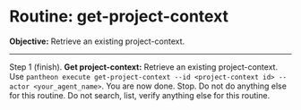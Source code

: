 # Routine: get-project-context

**Objective:** Retrieve an existing project-context.

---

Step 1 (finish). **Get project-context:** Retrieve an existing project-context. Use `pantheon execute get-project-context --id <project-context id> --actor <your_agent_name>`. You are now done. Stop. Do not do anything else for this routine. Do not search, list, verify anything else for this routine.